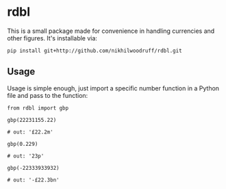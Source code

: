 # rdbl

This is a small package made for convenience in handling currencies and other figures. It's installable via:

```console
pip install git+http://github.com/nikhilwoodruff/rdbl.git
```

## Usage

Usage is simple enough, just import a specific number function in a Python file and pass to the function:

```
from rdbl import gbp

gbp(22231155.22)

# out: '£22.2m'

gbp(0.229)

# out: '23p'

gbp(-22333933932)

# out: '-£22.3bn'
